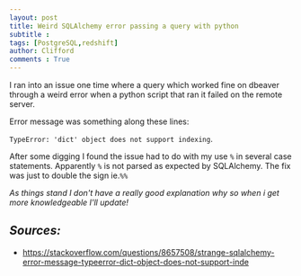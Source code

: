 ```yaml
---
layout: post
title: Weird SQLAlchemy error passing a query with python
subtitle :  
tags: [PostgreSQL,redshift]
author: Clifford
comments : True
---
```



I ran into an issue one time where a query which worked fine on dbeaver through a weird error when a python script that ran it failed on the remote server.

Error message was something along these lines:

`TypeError: 'dict' object does not support indexing`.

After some digging I found the issue had to do with my use `%` in several case statements. Apparently `%` is not parsed as expected by SQLAlchemy. The fix was just to double the sign ie.`%%`

_As things stand I don't have a really good explanation why so when i get more knowledgeable I'll update!_

## _Sources:_
- <https://stackoverflow.com/questions/8657508/strange-sqlalchemy-error-message-typeerror-dict-object-does-not-support-inde>
